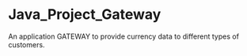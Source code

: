 # Java_Project_Gateway
An application GATEWAY to provide currency data to  different types of customers.
